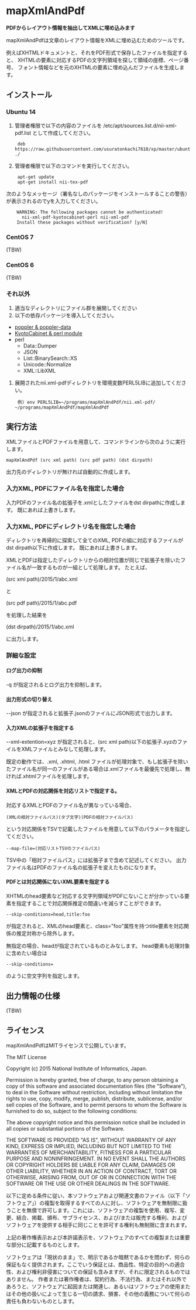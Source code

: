 # mapXmlAndPdf

**PDFからレイアウト情報を抽出してXMLに埋め込みます**

mapXmlAndPdfは文章のレイアウト情報をXMLに埋め込むためのツールです。

例えばXHTMLドキュメントと、それをPDF形式で保存したファイルを指定すると、
XHTMLの要素に対応するPDFの文字列領域を探して領域の座標、ページ番号、
フォント情報などを元のXHTMLの要素に埋め込んだファイルを生成します。

## インストール

### Ubuntu 14

1. 管理者権限で以下の内容のファイルを /etc/apt/sources.list.d/nii-xml-pdf.list として作成してください。

        deb https://raw.githubusercontent.com/usuratonkachi7610/xp/master/ubuntu/14/packages ./
1. 管理者権限で以下のコマンドを実行してください。

        apt-get update
        apt-get install nii-tex-pdf
次のようなメッセージ（署名なしのパッケージをインストールすることの警告）が表示されるのでyを入力してください。

        WARNING: The following packages cannot be authenticated!
          nii-xml-pdf-kyotocabinet-perl nii-xml-pdf
        Install these packages without verification? [y/N]

### CentOS 7

(TBW)

### CentOS 6

(TBW)

### それ以外

1. 適当なディレクトリにファイル群を展開してください
1. 以下の依存パッケージを導入してください。
  * [poppler & poppler-data](http://poppler.freedesktop.org/)
  * [KyotoCabinet & perl module](http://fallabs.com/kyotocabinet/)
  * perl
    * Data::Dumper
    * JSON
    * List::BinarySearch::XS
    * Unicode::Normalize
    * XML::LibXML
1. 展開されたnii.xml-pdfディレクトリを環境変数PERL5LIBに追加してください。

        例) env PERL5LIB=~/programs/mapXmlAndPdf/nii.xml-pdf/ ~/programs/mapXmlAndPdf/mapXmlAndPdf

## 実行方法

XMLファイルとPDFファイルを用意して、コマンドラインから次のように実行します。

```
mapXmlAndPdf (src xml path) (src pdf path) (dst dirpath)
```

出力先のディレクトリが無ければ自動的に作成します。

### 入力XML, PDFにファイル名を指定した場合

入力PDFのファイル名の拡張子を.xmlとしたファイルをdst dirpathに作成します。
既にあれば上書きします。

### 入力XML, PDFにディレクトリ名を指定した場合

ディレクトリを再帰的に探索して全てのXML, PDFの組に対応するファイルがdst dirpath以下に作成します。
既にあれば上書きします。

XMLとPDFは指定したディレクトリからの相対位置が同じで拡張子を除いたファイル名が一致するものが一組として処理します。
たとえば、

(src xml path)/2015/1/abc.xml

と

(src pdf path)/2015/1/abc.pdf

を処理した結果を

(dst dirpath)/2015/1/abc.xml

に出力します。

### 詳細な設定

#### ログ出力の抑制

-q が指定されるとログ出力を抑制します。

#### 出力形式の切り替え

--json が指定されると拡張子.jsonのファイルにJSON形式で出力します。

#### 入力XMLの拡張子を指定する

--xml-extention=xyz が指定されると、(src xml path)以下の拡張子.xyzのファイルをXMLファイルとみなして処理します。

既定の動作では、.xml, .xhtml, .html ファイルが処理対象で、もし拡張子を除いたファイル名が同一のファイルがある場合は.xmlファイルを最優先で処理し、無ければ.xhtmlファイルを処理します。

#### XMLとPDFの対応関係を対応リストで指定する。

対応するXMLとPDFのファイル名が異なっている場合、
```
(XMLの相対ファイルパス)(タブ文字)(PDFの相対ファイルパス)
```
という対応関係をTSVで記載したファイルを用意して以下のパラメータを指定してください。
```
--map-file=(対応リストTSVのファイルパス) 
```
TSV中の「相対ファイルパス」には拡張子まで含めて記述してください。
出力ファイル名はPDFのファイル名の拡張子を変えたものになります。

#### PDFとは対応関係にないXML要素を指定する

XHTMLのhead要素など対応する文字列領域がPDFにないことが分かっている要素を指定することで対応関係推定の間違いを減らすことができます。
```
--skip-conditions=head,title:foo
```
が指定されると、XMLのhead要素と、class="foo"属性を持つtitle要素を対応関係の推定対称から除外します。

無指定の場合、headが指定されているものとみなします。
head要素も処理対象に含めたい場合は
```
--skip-conditions=
```
のように空文字列を指定します。

## 出力情報の仕様

(TBW)

## ライセンス

mapXmlAndPdfはMITライセンスで公開しています。

The MIT License

Copyright (c) 2015 National Institute of Informatics, Japan.

Permission is hereby granted, free of charge, to any person obtaining a copy of this software and associated documentation files (the "Software"), to deal in the Software without restriction, including without limitation the rights to use, copy, modify, merge, publish, distribute, sublicense, and/or sell copies of the Software, and to permit persons to whom the Software is furnished to do so, subject to the following conditions:

The above copyright notice and this permission notice shall be included in all copies or substantial portions of the Software.

THE SOFTWARE IS PROVIDED "AS IS", WITHOUT WARRANTY OF ANY KIND, EXPRESS OR IMPLIED, INCLUDING BUT NOT LIMITED TO THE WARRANTIES OF MERCHANTABILITY, FITNESS FOR A PARTICULAR PURPOSE AND NONINFRINGEMENT. IN NO EVENT SHALL THE AUTHORS OR COPYRIGHT HOLDERS BE LIABLE FOR ANY CLAIM, DAMAGES OR OTHER LIABILITY, WHETHER IN AN ACTION OF CONTRACT, TORT OR OTHERWISE, ARISING FROM, OUT OF OR IN CONNECTION WITH THE SOFTWARE OR THE USE OR OTHER DEALINGS IN THE SOFTWARE.

以下に定める条件に従い、本ソフトウェアおよび関連文書のファイル（以下「ソフトウェア」）の複製を取得するすべての人に対し、ソフトウェアを無制限に扱うことを無償で許可します。これには、ソフトウェアの複製を使用、複写、変更、結合、掲載、頒布、サブライセンス、および/または販売する権利、およびソフトウェアを提供する相手に同じことを許可する権利も無制限に含まれます。

上記の著作権表示および本許諾表示を、ソフトウェアのすべての複製または重要な部分に記載するものとします。

ソフトウェアは「現状のまま」で、明示であるか暗黙であるかを問わず、何らの保証もなく提供されます。ここでいう保証とは、商品性、特定の目的への適合性、および権利非侵害についての保証も含みますが、それに限定されるものではありません。 作者または著作権者は、契約行為、不法行為、またはそれ以外であろうと、ソフトウェアに起因または関連し、あるいはソフトウェアの使用またはその他の扱いによって生じる一切の請求、損害、その他の義務について何らの責任も負わないものとします。
